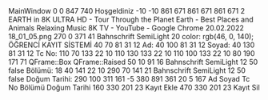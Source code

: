 <?xml version="1.0" encoding="UTF-8"?>
<ui version="4.0">
 <class>MainWindow</class>
 <widget class="QMainWindow" name="MainWindow">
  <property name="geometry">
   <rect>
    <x>0</x>
    <y>0</y>
    <width>847</width>
    <height>740</height>
   </rect>
  </property>
  <property name="windowTitle">
   <string>Hoşgeldiniz</string>
  </property>
  <widget class="QWidget" name="centralwidget">
   <widget class="QLabel" name="label">
    <property name="geometry">
     <rect>
      <x>-10</x>
      <y>-10</y>
      <width>861</width>
      <height>671</height>
     </rect>
    </property>
    <property name="minimumSize">
     <size>
      <width>861</width>
      <height>671</height>
     </size>
    </property>
    <property name="maximumSize">
     <size>
      <width>861</width>
      <height>671</height>
     </size>
    </property>
    <property name="lineWidth">
     <number>2</number>
    </property>
    <property name="text">
     <string/>
    </property>
    <property name="pixmap">
     <pixmap>EARTH in 8K ULTRA HD - Tour Through the Planet Earth - Best Places and Animals Relaxing Music 8K TV - YouTube - Google Chrome 20.02.2022 18_01_05.png</pixmap>
    </property>
   </widget>
   <widget class="QLabel" name="label_2">
    <property name="geometry">
     <rect>
      <x>270</x>
      <y>0</y>
      <width>371</width>
      <height>41</height>
     </rect>
    </property>
    <property name="font">
     <font>
      <family>Bahnschrift SemiLight</family>
      <pointsize>20</pointsize>
     </font>
    </property>
    <property name="styleSheet">
     <string notr="true">color: rgb(46, 0, 140);</string>
    </property>
    <property name="text">
     <string>   ÖĞRENCİ KAYIT SİSTEMİ</string>
    </property>
   </widget>
   <widget class="QLabel" name="Ad">
    <property name="geometry">
     <rect>
      <x>40</x>
      <y>70</y>
      <width>81</width>
      <height>31</height>
     </rect>
    </property>
    <property name="font">
     <font>
      <pointsize>12</pointsize>
     </font>
    </property>
    <property name="text">
     <string>Ad:</string>
    </property>
   </widget>
   <widget class="QLabel" name="Soyad">
    <property name="geometry">
     <rect>
      <x>40</x>
      <y>100</y>
      <width>81</width>
      <height>31</height>
     </rect>
    </property>
    <property name="font">
     <font>
      <pointsize>12</pointsize>
     </font>
    </property>
    <property name="text">
     <string>Soyad:</string>
    </property>
   </widget>
   <widget class="QLabel" name="TcNo">
    <property name="geometry">
     <rect>
      <x>40</x>
      <y>130</y>
      <width>81</width>
      <height>31</height>
     </rect>
    </property>
    <property name="font">
     <font>
      <pointsize>12</pointsize>
     </font>
    </property>
    <property name="text">
     <string>Tc No:</string>
    </property>
   </widget>
   <widget class="QLineEdit" name="lineEdit">
    <property name="geometry">
     <rect>
      <x>110</x>
      <y>70</y>
      <width>133</width>
      <height>22</height>
     </rect>
    </property>
    <property name="font">
     <font>
      <pointsize>10</pointsize>
     </font>
    </property>
    <property name="text">
     <string/>
    </property>
   </widget>
   <widget class="QLineEdit" name="lineEdit_2">
    <property name="geometry">
     <rect>
      <x>110</x>
      <y>130</y>
      <width>133</width>
      <height>22</height>
     </rect>
    </property>
    <property name="font">
     <font>
      <pointsize>10</pointsize>
     </font>
    </property>
   </widget>
   <widget class="QLineEdit" name="lineEdit_3">
    <property name="geometry">
     <rect>
      <x>110</x>
      <y>100</y>
      <width>133</width>
      <height>22</height>
     </rect>
    </property>
    <property name="font">
     <font>
      <pointsize>10</pointsize>
     </font>
    </property>
   </widget>
   <widget class="QFrame" name="frame">
    <property name="geometry">
     <rect>
      <x>80</x>
      <y>190</y>
      <width>171</width>
      <height>71</height>
     </rect>
    </property>
    <property name="frameShape">
     <enum>QFrame::Box</enum>
    </property>
    <property name="frameShadow">
     <enum>QFrame::Raised</enum>
    </property>
    <widget class="QLabel" name="label_3">
     <property name="geometry">
      <rect>
       <x>50</x>
       <y>10</y>
       <width>91</width>
       <height>16</height>
      </rect>
     </property>
     <property name="font">
      <font>
       <family>Bahnschrift SemiLight</family>
       <pointsize>12</pointsize>
       <weight>50</weight>
       <bold>false</bold>
      </font>
     </property>
     <property name="text">
      <string>Bölümü:</string>
     </property>
    </widget>
    <widget class="QComboBox" name="bolumu">
     <property name="geometry">
      <rect>
       <x>18</x>
       <y>40</y>
       <width>141</width>
       <height>22</height>
      </rect>
     </property>
     <property name="font">
      <font>
       <pointsize>10</pointsize>
      </font>
     </property>
    </widget>
   </widget>
   <widget class="QLabel" name="label_4">
    <property name="geometry">
     <rect>
      <x>290</x>
      <y>70</y>
      <width>141</width>
      <height>21</height>
     </rect>
    </property>
    <property name="font">
     <font>
      <family>Bahnschrift SemiLight</family>
      <pointsize>12</pointsize>
      <weight>50</weight>
      <bold>false</bold>
     </font>
    </property>
    <property name="text">
     <string>Doğum Tarihi:</string>
    </property>
   </widget>
   <widget class="QCalendarWidget" name="Dogumtarihi">
    <property name="geometry">
     <rect>
      <x>290</x>
      <y>100</y>
      <width>311</width>
      <height>161</height>
     </rect>
    </property>
   </widget>
   <widget class="QTableWidget" name="tablo">
    <property name="geometry">
     <rect>
      <x>-5</x>
      <y>380</y>
      <width>891</width>
      <height>361</height>
     </rect>
    </property>
    <property name="rowCount">
     <number>20</number>
    </property>
    <property name="columnCount">
     <number>5</number>
    </property>
    <attribute name="horizontalHeaderDefaultSectionSize">
     <number>167</number>
    </attribute>
    <row/>
    <row/>
    <row/>
    <row/>
    <row/>
    <row/>
    <row/>
    <row/>
    <row/>
    <row/>
    <row/>
    <row/>
    <row/>
    <row/>
    <row/>
    <row/>
    <row/>
    <row/>
    <row/>
    <row/>
    <column>
     <property name="text">
      <string>Ad</string>
     </property>
    </column>
    <column>
     <property name="text">
      <string>Soyad</string>
     </property>
    </column>
    <column>
     <property name="text">
      <string>Tc No</string>
     </property>
    </column>
    <column>
     <property name="text">
      <string>Bölümü</string>
     </property>
    </column>
    <column>
     <property name="text">
      <string>Doğum Tarihi</string>
     </property>
    </column>
   </widget>
   <widget class="QPushButton" name="kayitekle">
    <property name="geometry">
     <rect>
      <x>160</x>
      <y>330</y>
      <width>201</width>
      <height>23</height>
     </rect>
    </property>
    <property name="text">
     <string>Kayıt Ekle</string>
    </property>
   </widget>
   <widget class="QPushButton" name="kayitsil">
    <property name="geometry">
     <rect>
      <x>470</x>
      <y>330</y>
      <width>201</width>
      <height>23</height>
     </rect>
    </property>
    <property name="text">
     <string>Kayıt Sil</string>
    </property>
   </widget>
  </widget>
 </widget>
 <resources/>
 <connections/>
</ui>
